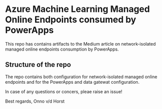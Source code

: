 # Azure Machine Learning Managed Online Endpoints consumed by PowerApps
This repo has contains artifacts to the Medium article on network-isolated managed online endpoints consumption by PowerApps.

## Structure of the repo
The repo contains both configuration for network-isolated managed online endpoints and for the PowerApps and data gatewat configuration.

In case of any questions or concers, pleae raise an issue!

Best regards,
Onno v/d Horst
